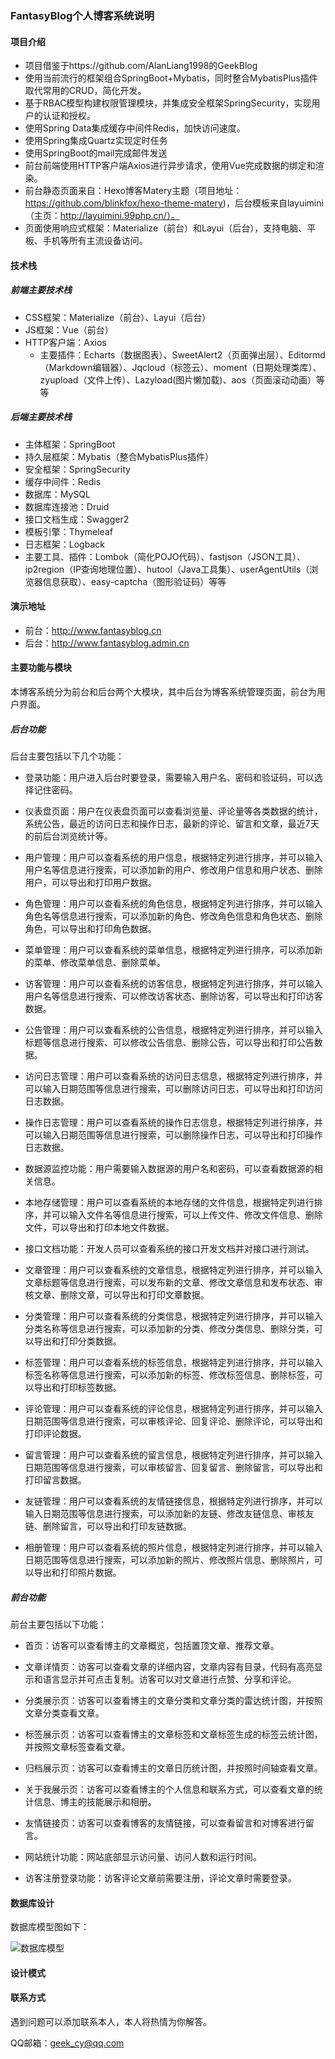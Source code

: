 ### FantasyBlog个人博客系统说明

#### 项目介绍

- 项目借鉴于https://github.com/AlanLiang1998的GeekBlog
- 使用当前流行的框架组合SpringBoot+Mybatis，同时整合MybatisPlus插件取代常用的CRUD，简化开发。
- 基于RBAC模型构建权限管理模块，并集成安全框架SpringSecurity，实现用户的认证和授权。
- 使用Spring Data集成缓存中间件Redis，加快访问速度。
- 使用Spring集成Quartz实现定时任务
- 使用SpringBoot的mail完成邮件发送
- 前台前端使用HTTP客户端Axios进行异步请求，使用Vue完成数据的绑定和渲染。
- 前台静态页面来自：Hexo博客Matery主题（项目地址：https://github.com/blinkfox/hexo-theme-matery)，后台模板来自layuimini（主页：http://layuimini.99php.cn/）。
- 页面使用响应式框架：Materialize（前台）和Layui（后台），支持电脑、平板、手机等所有主流设备访问。

#### 技术栈

##### 前端主要技术栈

- CSS框架：Materialize（前台）、Layui（后台）
- JS框架：Vue（前台）
- HTTP客户端：Axios
    - 主要插件：Echarts（数据图表）、SweetAlert2（页面弹出层）、Editormd（Markdown编辑器）、Jqcloud（标签云）、moment（日期处理类库）、zyupload（文件上传）、Lazyload(图片懒加载)、aos（页面滚动动画）等等

##### 后端主要技术栈

- 主体框架：SpringBoot
- 持久层框架：Mybatis（整合MybatisPlus插件）
- 安全框架：SpringSecurity
- 缓存中间件：Redis
- 数据库：MySQL
- 数据库连接池：Druid
- 接口文档生成：Swagger2
- 模板引擎：Thymeleaf
- 日志框架：Logback
- 主要工具、插件：Lombok（简化POJO代码）、fastjson（JSON工具）、ip2region（IP查询地理位置）、hutool（Java工具集）、userAgentUtils（浏览器信息获取）、easy-captcha（图形验证码）等等

#### 演示地址

- 前台：http://www.fantasyblog.cn
- 后台：http://www.fantasyblog.admin.cn

#### 主要功能与模块

本博客系统分为前台和后台两个大模块，其中后台为博客系统管理页面，前台为用户界面。

##### 后台功能

后台主要包括以下几个功能：

- 登录功能：用户进入后台时要登录，需要输入用户名、密码和验证码，可以选择记住密码。

- 仪表盘页面：用户在仪表盘页面可以查看浏览量、评论量等各类数据的统计，系统公告，最近的访问日志和操作日志，最新的评论、留言和文章，最近7天的前后台浏览统计等。

- 用户管理：用户可以查看系统的用户信息，根据特定列进行排序，并可以输入用户名等信息进行搜索，可以添加新的用户、修改用户信息和用户状态、删除用户，可以导出和打印用户数据。

- 角色管理：用户可以查看系统的角色信息，根据特定列进行排序，并可以输入角色名等信息进行搜索，可以添加新的角色、修改角色信息和角色状态、删除角色，可以导出和打印角色数据。

- 菜单管理：用户可以查看系统的菜单信息，根据特定列进行排序，可以添加新的菜单、修改菜单信息、删除菜单。

- 访客管理：用户可以查看系统的访客信息，根据特定列进行排序，并可以输入用户名等信息进行搜索、可以修改访客状态、删除访客，可以导出和打印访客数据。

- 公告管理：用户可以查看系统的公告信息，根据特定列进行排序，并可以输入标题等信息进行搜索、可以修改公告信息、删除公告，可以导出和打印公告数据。

- 访问日志管理：用户可以查看系统的访问日志信息，根据特定列进行排序，并可以输入日期范围等信息进行搜索，可以删除访问日志，可以导出和打印访问日志数据。

- 操作日志管理：用户可以查看系统的操作日志信息，根据特定列进行排序，并可以输入日期范围等信息进行搜索，可以删除操作日志，可以导出和打印操作日志数据。

- 数据源监控功能：用户需要输入数据源的用户名和密码，可以查看数据源的相关信息。

- 本地存储管理：用户可以查看系统的本地存储的文件信息，根据特定列进行排序，并可以输入文件名等信息进行搜索，可以上传文件、修改文件信息、删除文件，可以导出和打印本地文件数据。

- 接口文档功能：开发人员可以查看系统的接口开发文档并对接口进行测试。

- 文章管理：用户可以查看系统的文章信息，根据特定列进行排序，并可以输入文章标题等信息进行搜索，可以发布新的文章、修改文章信息和发布状态、审核文章、删除文章，可以导出和打印文章数据。

- 分类管理：用户可以查看系统的分类信息，根据特定列进行排序，并可以输入分类名称等信息进行搜索，可以添加新的分类、修改分类信息、删除分类，可以导出和打印分类数据。

- 标签管理：用户可以查看系统的标签信息，根据特定列进行排序，并可以输入标签名称等信息进行搜索，可以添加新的标签、修改标签信息、删除标签，可以导出和打印标签数据。

- 评论管理：用户可以查看系统的评论信息，根据特定列进行排序，并可以输入日期范围等信息进行搜索，可以审核评论、回复评论、删除评论，可以导出和打印评论数据。

- 留言管理：用户可以查看系统的留言信息，根据特定列进行排序，并可以输入日期范围等信息进行搜索，可以审核留言、回复留言、删除留言，可以导出和打印留言数据。

- 友链管理：用户可以查看系统的友情链接信息，根据特定列进行排序，并可以输入日期范围等信息进行搜索，可以添加新的友链、修改友链信息、审核友链、删除留言，可以导出和打印友链数据。

- 相册管理：用户可以查看系统的照片信息，根据特定列进行排序，并可以输入日期范围等信息进行搜索，可以添加新的照片、修改照片信息、删除照片，可以导出和打印照片数据。

##### 前台功能

前台主要包括以下功能：

- 首页：访客可以查看博主的文章概览，包括置顶文章、推荐文章。

- 文章详情页：访客可以查看文章的详细内容，文章内容有目录，代码有高亮显示和语言显示并可点击复制。访客可以对文章进行点赞、分享和评论。

- 分类展示页：访客可以查看博主的文章分类和文章分类的雷达统计图，并按照文章分类查看文章。

- 标签展示页：访客可以查看博主的文章标签和文章标签生成的标签云统计图，并按照文章标签查看文章。

- 归档展示页：访客可以查看博主的文章日历统计图，并按照时间轴查看文章。

- 关于我展示页：访客可以查看博主的个人信息和联系方式，可以查看文章的统计信息、博主的技能展示和相册。

- 友情链接页：访客可以查看博客的友情链接，可以查看留言和对博客进行留言。

- 网站统计功能：网站底部显示访问量、访问人数和运行时间。

- 访客注册登录功能：访客评论文章前需要注册，评论文章时需要登录。

#### 数据库设计

数据库模型图如下：

![数据库模型](http://cdn.alanliang.site/datebase_model.jpg)

#### 设计模式

#### 联系方式

遇到问题可以添加联系本人，本人将热情为你解答。

QQ邮箱：geek_cy@qq.com
